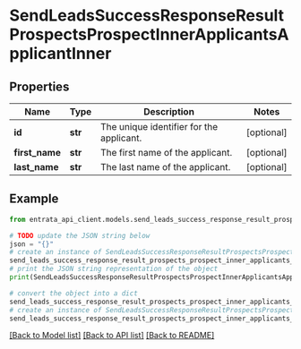 # SendLeadsSuccessResponseResultProspectsProspectInnerApplicantsApplicantInner


## Properties

Name | Type | Description | Notes
------------ | ------------- | ------------- | -------------
**id** | **str** | The unique identifier for the applicant. | [optional] 
**first_name** | **str** | The first name of the applicant. | [optional] 
**last_name** | **str** | The last name of the applicant. | [optional] 

## Example

```python
from entrata_api_client.models.send_leads_success_response_result_prospects_prospect_inner_applicants_applicant_inner import SendLeadsSuccessResponseResultProspectsProspectInnerApplicantsApplicantInner

# TODO update the JSON string below
json = "{}"
# create an instance of SendLeadsSuccessResponseResultProspectsProspectInnerApplicantsApplicantInner from a JSON string
send_leads_success_response_result_prospects_prospect_inner_applicants_applicant_inner_instance = SendLeadsSuccessResponseResultProspectsProspectInnerApplicantsApplicantInner.from_json(json)
# print the JSON string representation of the object
print(SendLeadsSuccessResponseResultProspectsProspectInnerApplicantsApplicantInner.to_json())

# convert the object into a dict
send_leads_success_response_result_prospects_prospect_inner_applicants_applicant_inner_dict = send_leads_success_response_result_prospects_prospect_inner_applicants_applicant_inner_instance.to_dict()
# create an instance of SendLeadsSuccessResponseResultProspectsProspectInnerApplicantsApplicantInner from a dict
send_leads_success_response_result_prospects_prospect_inner_applicants_applicant_inner_from_dict = SendLeadsSuccessResponseResultProspectsProspectInnerApplicantsApplicantInner.from_dict(send_leads_success_response_result_prospects_prospect_inner_applicants_applicant_inner_dict)
```
[[Back to Model list]](../README.md#documentation-for-models) [[Back to API list]](../README.md#documentation-for-api-endpoints) [[Back to README]](../README.md)


